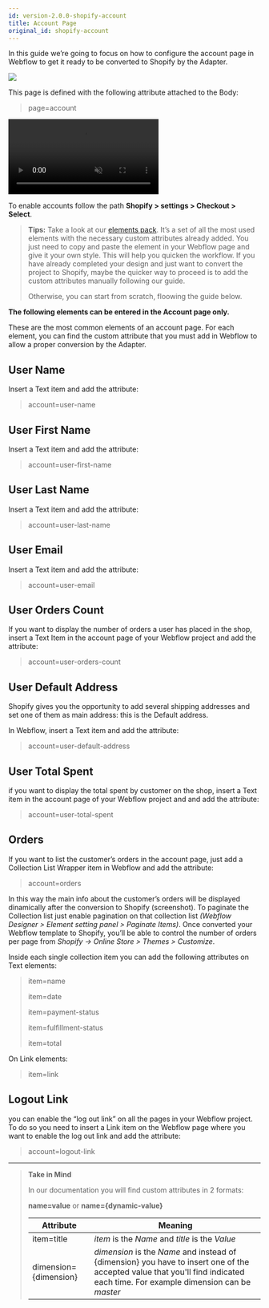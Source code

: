 ```yaml
---
id: version-2.0.0-shopify-account
title: Account Page
original_id: shopify-account
---
```


In this guide we’re going to focus on how to configure the account page in Webflow to get it ready to be converted to Shopify by the Adapter. 

![](assets/shopify-account.jpg)

This page is defined with the following attribute attached to the Body:

> page=account

<pre>
<video autoplay muted playsinline="true" loop>
<source src="/assets/page-type.webm">
</video>
</pre>

To enable accounts follow the path **Shopify > settings > Checkout > Select**. 

> **Tips:**
> Take a look at our [elements pack](https://preview.webflow.com/preview/webflow-to-shopify-elements?utm_medium=preview_link&utm_source=designer&utm_content=webflow-to-shopify-elements&preview=71280fc62c37d44b2222bbe7b9a3e953&mode=preview). It’s a set of all the most used elements with the necessary custom attributes already added. You just need to copy and paste the element in your Webflow page and give it your own style. This will help you quicken the workflow. If you have already completed your design and just want to convert the project to Shopify, maybe the quicker way to proceed is to add the custom attributes manually following our guide.
>
> Otherwise, you can start from scratch, floowing the guide below.

 **The following elements can be entered in the Account page only.** 

These are the most common elements of an account page. For each element, you can find the custom attribute that you must add in Webflow to allow a proper conversion by the Adapter.

## User Name
Insert a Text item and add the attribute:

> account=user-name

## User First Name
Insert a Text item and add the attribute:

> account=user-first-name

## User Last Name
Insert a Text item and add the attribute:

> account=user-last-name

## User Email
Insert a Text item and add the attribute:

> account=user-email

## User Orders Count
If you want to display the number of orders a user has placed in the shop, insert a Text Item in the account page of your Webflow project and add the attribute:

> account=user-orders-count

## User Default Address
Shopify gives you the opportunity to add several shipping addresses and set one of them as main address: this is the Default address.

In Webflow, insert a Text item and add the attribute:

> account=user-default-address

## User Total Spent
if you want to display the total spent by customer on the shop, insert a Text item in the account page of your Webflow project and and add the attribute:

> account=user-total-spent

## Orders

If you want to list the customer’s orders in the account page, just add a Collection List Wrapper item in Webflow and add the attribute:

> account=orders

In this way the main info about the customer’s orders will be displayed dinamically after the conversion to Shopify (screenshot).
To paginate the Collection list just enable pagination on that collection list *(Webflow Designer > Element setting panel > Paginate Items)*.
Once converted your Webflow template to Shopify, you’ll be able to control the number of orders per page from *Shopify -> Online Store > Themes > Customize*.

Inside each single collection item you can add the following attributes on Text elements:

> item=name
> 
> item=date
> 
> item=payment-status
>
> item=fulfillment-status
>
> item=total  

On Link elements:

> item=link


## Logout Link
you can enable the “log out link” on all the pages in your Webflow project. To do so you need to insert a Link item on the Webflow page where you want to enable the log out link and add the attribute:

> account=logout-link



---------
> **Take in Mind**
>
> In our documentation you will find custom attributes in 2 formats:
>
> **name=value** or **name={dynamic-value}**
>
>
> **Attribute**             | **Meaning** | 
> -------------             | --------------- |
> | item=title              | *item* is the *Name* and *title* is the *Value* |
> | dimension={dimension}   | *dimension* is the *Name* and instead of {dimension} you have to insert one of the accepted value that you'll find indicated each time. For example dimension can be *master*|